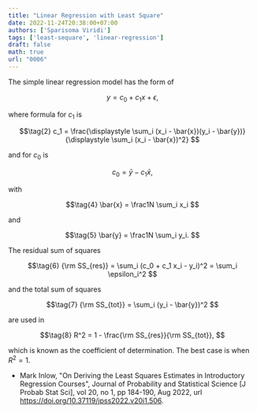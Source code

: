```yaml
---
title: "Linear Regression with Least Square"
date: 2022-11-24T20:38:00+07:00
authors: ['Sparisoma Viridi']
tags: ['least-sequare', 'linear-regression']
draft: false
math: true
url: "0006"
---
```


The simple linear regression model has the form of

$$\tag{1}
y = c_0 + c_1 x + \epsilon,
$$

where formula for $c_1$ is

$$\tag{2}
c_1 = \frac{\displaystyle \sum_i (x_i - \bar{x})(y_i - \bar{y})}{\displaystyle \sum_i (x_i - \bar{x})^2}
$$

and for $c_0$ is

$$\tag{3}
c_0 = \bar{y} - c_1 \bar{x},
$$

with

$$\tag{4}
\bar{x} = \frac1N \sum_i x_i
$$

and

$$\tag{5}
\bar{y} = \frac1N \sum_i y_i.
$$

The residual sum of squares

$$\tag{6}
{\rm SS_{res}} = \sum_i (c_0 + c_1 x_i - y_i)^2 = \sum_i \epsilon_i^2
$$

and the total sum of squares

$$\tag{7}
{\rm SS_{tot}} = \sum_i (y_i - \bar{y})^2
$$

are used in

$$\tag{8}
R^2 = 1 - \frac{\rm SS_{res}}{\rm SS_{tot}},
$$

which is known as the coefficient of determination. The best case is when $R^2 = 1$.

+ Mark Inlow, "On Deriving the Least Squares Estimates in Introductory Regression Courses", Journal of Probability and Statistical Science [J Probab Stat Sci], vol 20, no 1, pp 184-190, Aug 2022, url https://doi.org/10.37119/jpss2022.v20i1.506.
